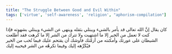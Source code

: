 ```yaml
---
title: "The Struggle Between Good and Evil Within"
tags: ['virtue', 'self-awareness', 'religion', "aphorism-compilation"]
---
```


 كان يقال إنَّ الله تعالى قد يأمر بالشيء ويبتلي بثقله وينهى عن الشيء ويبتلي بشهوته فإذا كنت لا تعمل من الخير إلا ما اشتهيت ولا تترك من الشر إلا ما كرهت فقد أطلعت الشيطان على عورتك وأمكنته من أزمَّتك فأوشك أن يقتحم عليك فيما تُحب من الخير فيُكَرِّهه إليك وفيما تكرهُه من الشر فيحببه إليك
